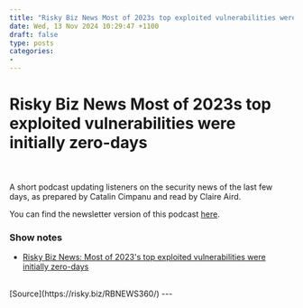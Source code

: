 ```yaml
---
title: "Risky Biz News Most of 2023s top exploited vulnerabilities were initially zero-days"
date: Wed, 13 Nov 2024 10:29:47 +1100
draft: false
type: posts
categories: 
- 
---
```

# Risky Biz News Most of 2023s top exploited vulnerabilities were initially zero-days

<br/>

<br/>
A short podcast updating listeners on the security news of the last few days, as prepared by Catalin Cimpanu and read by Claire Aird.

You can find the newsletter version of this podcast [here](https://news.risky.biz).

### Show notes

-   [Risky Biz News: Most of 2023's top exploited vulnerabilities were initially zero-days](https://news.risky.biz/risky-biz-news-most-of-2023s-top-exploited-vulnerabilities-were-initially-zero-days/)

<br/>
[Source](https://risky.biz/RBNEWS360/)
---
